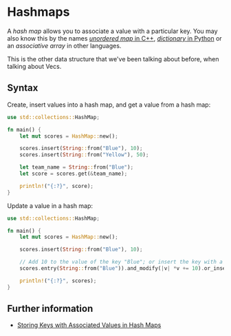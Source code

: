 # Hashmaps

A _hash map_ allows you to associate a value with a particular key.
You may also know this by the names [_unordered map_ in C++](https://en.cppreference.com/w/cpp/container/unordered_map),
[_dictionary_ in Python](https://docs.python.org/3/tutorial/datastructures.html#dictionaries) or an _associative array_ in other languages.

This is the other data structure that we've been talking about before, when
talking about Vecs.

## Syntax

Create, insert values into a hash map, and get a value from a hash map:

```rust
use std::collections::HashMap;

fn main() {
    let mut scores = HashMap::new();

    scores.insert(String::from("Blue"), 10);
    scores.insert(String::from("Yellow"), 50);

    let team_name = String::from("Blue");
    let score = scores.get(&team_name);

    println!("{:?}", score);
}
```

Update a value in a hash map:

```rust
use std::collections::HashMap;

fn main() {
    let mut scores = HashMap::new();

    scores.insert(String::from("Blue"), 10);

    // Add 10 to the value of the key "Blue"; or insert the key with a value of 10 if it doesn't exist
    scores.entry(String::from("Blue")).and_modify(|v| *v += 10).or_insert(10);

    println!("{:?}", scores);
}
```

## Further information

- [Storing Keys with Associated Values in Hash Maps](https://doc.rust-lang.org/book/ch08-03-hash-maps.html)
